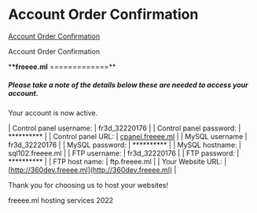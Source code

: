 # Account Order Confirmation
[Account Order Confirmation](https://ifastnet.com/activate_3.php?username=fr3d_32220176&email=null.vnbv4@simplelogin.co&hash=50518094f70b26608dd8236972d8277c&autoinstall=&script_url=&domain=freeee.ml&logo=&sql=sql102&script_username=&server_name=360dev.freeee.ml) 

  Account Order Confirmation

\***\*freeee.ml**
=============\*\*

##### Please take a note of the details below these are needed to access your account.

Your account is now active.

| Control panel username: | fr3d_32220176 |
| Control panel password: | \*\*\*\*\*\*\*\*\*\* \|
| Control panel URL: | [cpanel.freeee.ml](http://cpanel.freeee.ml) \|
| MySQL username | fr3d_32220176 |
| MySQL password: | \*\*\*\*\*\*\*\*\*\* \|
| MySQL hostname: | sql102.freeee.ml |
| FTP username: | fr3d_32220176 |
| FTP password: | \*\*\*\*\*\*\*\*\*\* \|
| FTP host name: | ftp.freeee.ml |
| Your Website URL: | [http://360dev.freeee.ml](http://360dev.freeee.ml) \|

Thank you for choosing us to host your websites!

freeee.ml hosting services 2022
